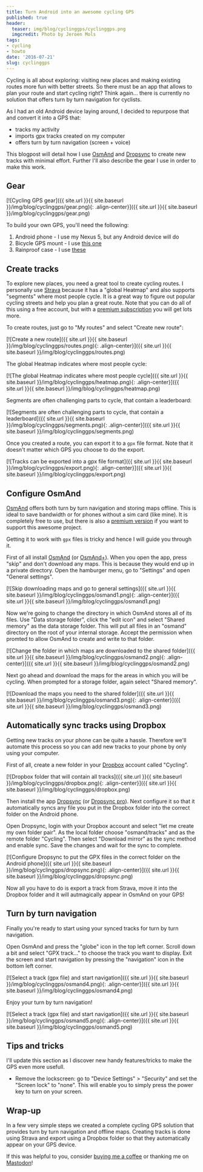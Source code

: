 ```yaml
---
title: Turn Android into an awesome cycling GPS
published: true
header:
  teaser: img/blog/cyclinggps/cyclinggps.png
  imgcredit: Photo by Jeroen Mols
tags:
- cycling
- howto
date: '2016-07-21'
slug: cyclinggps
---
```


Cycling is all about exploring: visiting new places and making existing routes more fun with better streets. So there must be an app that allows to plan your route and start cycling right? Think again... there is currently no solution that offers turn by turn navigation for cyclists.

As I had an old Android device laying around, I decided to repurpose that and convert it into a GPS that:

- tracks my activity
- imports gpx tracks created on my computer
- offers turn by turn navigation (screen + voice)

This blogpost will detail how I use [OsmAnd](https://play.google.com/store/apps/details?id=net.osmand) and [Dropsync](https://play.google.com/store/apps/details?id=com.ttxapps.dropsync) to create new tracks with minimal effort. Further I'll also describe the gear I use in order to make this work.


## Gear
[![Cycling GPS gear]({{ site.url }}{{ site.baseurl }}/img/blog/cyclinggps/gear.png){: .align-center}]({{ site.url }}{{ site.baseurl }}/img/blog/cyclinggps/gear.png)

To build your own GPS, you'll need the following:

1. Android phone - I use my Nexus 5, but any Android device will do
2. Bicycle GPS mount - I use [this one](http://www.dx.com/p/universal-bike-bicycle-mount-cell-phones-bracket-holder-stand-black-208712#.V5DBF5O7hBc)
3. Rainproof case - I use [these](http://www.dx.com/p/universal-waterproof-bag-case-cover-dry-bag-for-iphone-htc-translucent-3-pcs-318004#.V5DBRpO7hBe)


## Create tracks
To explore new places, you need a great tool to create cycling routes. I personally use [Strava](https://www.strava.com/) because it has a "global Heatmap" and also supports "segments" where most people cycle. It is a great way to figure out popular cycling streets and help you plan a great route. Note that you can do all of this using a free account, but with a [premium subscription](https://www.strava.com/premium) you will get lots more.

To create routes, just go to "My routes" and select "Create new route":

[![Create a new route]({{ site.url }}{{ site.baseurl }}/img/blog/cyclinggps/routes.png){: .align-center}]({{ site.url }}{{ site.baseurl }}/img/blog/cyclinggps/routes.png)

The global Heatmap indicates where most people cycle:

[![The global Heatmap indicates where most people cycle]({{ site.url }}{{ site.baseurl }}/img/blog/cyclinggps/heatmap.png){: .align-center}]({{ site.url }}{{ site.baseurl }}/img/blog/cyclinggps/heatmap.png)

Segments are often challenging parts to cycle, that contain a leaderboard:

[![Segments are often challenging parts to cycle, that contain a leaderboard]({{ site.url }}{{ site.baseurl }}/img/blog/cyclinggps/segments.png){: .align-center}]({{ site.url }}{{ site.baseurl }}/img/blog/cyclinggps/segments.png)

Once you created a route, you can export it to a `gpx` file format. Note that it doesn't matter which GPS you choose to do the export.

[![Tracks can be exported into a gpx file format]({{ site.url }}{{ site.baseurl }}/img/blog/cyclinggps/export.png){: .align-center}]({{ site.url }}{{ site.baseurl }}/img/blog/cyclinggps/export.png)


## Configure OsmAnd
[OsmAnd](https://play.google.com/store/apps/details?id=net.osmand) offers both turn by turn navigation and storing maps offline. This is ideal to save bandwidth or for phones without a sim card (like mine). It is completely free to use, but there is also a [premium version](https://play.google.com/store/apps/details?id=net.osmand.plus) if you want to support this awesome project.

Getting it to work with `gpx` files is tricky and hence I will guide you through it.

First of all install [OsmAnd](https://play.google.com/store/apps/details?id=net.osmand) (or [OsmAnd+](https://play.google.com/store/apps/details?id=net.osmand.plus)). When you open the app, press "skip" and don't download any maps. This is because they would end up in a private directory. Open the hamburger menu, go to "Settings" and open "General settings".

[![Skip downloading maps and go to general settings]({{ site.url }}{{ site.baseurl }}/img/blog/cyclinggps/osmand1.png){: .align-center}]({{ site.url }}{{ site.baseurl }}/img/blog/cyclinggps/osmand1.png)

Now we're going to change the directory in which OsmAnd stores all of its files. Use "Data storage folder", click the "edit icon" and select "Shared memory" as the data storage folder. This will put all files in an "osmand" directory on the root of your internal storage. Accept the permission when promted to allow OsmAnd to create and write to that folder.

[![Change the folder in which maps are downloaded to the shared folder]({{ site.url }}{{ site.baseurl }}/img/blog/cyclinggps/osmand2.png){: .align-center}]({{ site.url }}{{ site.baseurl }}/img/blog/cyclinggps/osmand2.png)

Next go ahead and download the maps for the areas in which you will be cycling. When prompted for a storage folder, again select "Shared memory".

[![Download the maps you need to the shared folder]({{ site.url }}{{ site.baseurl }}/img/blog/cyclinggps/osmand3.png){: .align-center}]({{ site.url }}{{ site.baseurl }}/img/blog/cyclinggps/osmand3.png)


## Automatically sync tracks using Dropbox
Getting new tracks on your phone can be quite a hassle. Therefore we'll automate this process so you can add new tracks to your phone by only using your computer.

First of all, create a new folder in your [Dropbox](https://www.dropbox.com/) account called "Cycling".

[![Dropbox folder that will contain all tracks]({{ site.url }}{{ site.baseurl }}/img/blog/cyclinggps/dropbox.png){: .align-center}]({{ site.url }}{{ site.baseurl }}/img/blog/cyclinggps/dropbox.png)

Then install the app [Dropsync](https://play.google.com/store/apps/details?id=com.ttxapps.dropsync) (or [Dropsync pro](https://play.google.com/store/apps/details?id=com.ttxapps.dropsync.pro)). Next configure it so that it automatically syncs any file you put in the Dropbox folder into the correct folder on the Android phone.

Open Dropsync, login with your Dropbox account and select "let me create my own folder pair". As the local folder choose "osmand/tracks" and as the remote folder "Cycling". Then select "Download mirror" as the sync method and enable sync. Save the changes and wait for the sync to complete.

[![Configure Dropsync to put the GPX files in the correct folder on the Android phone]({{ site.url }}{{ site.baseurl }}/img/blog/cyclinggps/dropsync.png){: .align-center}]({{ site.url }}{{ site.baseurl }}/img/blog/cyclinggps/dropsync.png)

Now all you have to do is export a track from Strava, move it into the Dropbox folder and it will autmagically appear in OsmAnd on your GPS!


## Turn by turn navigation
Finally you're ready to start using your synced tracks for turn by turn navigation.

Open OsmAnd and press the "globe" icon in the top left corner. Scroll down a bit and select "GPX track..." to choose the track you want to display. Exit the screen and start navigation by pressing the "navigation" icon in the bottom left corner.

[![Select a track (gpx file) and start navigation]({{ site.url }}{{ site.baseurl }}/img/blog/cyclinggps/osmand4.png){: .align-center}]({{ site.url }}{{ site.baseurl }}/img/blog/cyclinggps/osmand4.png)

Enjoy your turn by turn navigation!

[![Select a track (gpx file) and start navigation]({{ site.url }}{{ site.baseurl }}/img/blog/cyclinggps/osmand5.png){: .align-center}]({{ site.url }}{{ site.baseurl }}/img/blog/cyclinggps/osmand5.png)


## Tips and tricks
I'll update this section as I discover new handy features/tricks to make the GPS even more usefull.

- Remove the lockscreen: go to "Device Settings" > "Security" and set the "Screen lock" to "none". This will enable you to simply press the power key to turn on your screen.


## Wrap-up
In a few very simple steps we created a complete cycling GPS solution that provides turn by turn navigation and offline maps. Creating tracks is done using Strava and export using a Dropbox folder so that they automatically appear on your GPS device.

If this was helpful to you, consider [buying me a coffee](https://www.buymeacoffee.com/jeroen) or thanking me on [Mastodon](https://androiddev.social/@Jeroenmols)!

